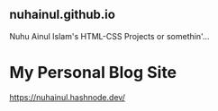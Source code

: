## nuhainul.github.io
Nuhu Ainul Islam's HTML-CSS Projects or somethin'...

# My Personal Blog Site
<a href="https://nuhainul.hashnode.dev/">https://nuhainul.hashnode.dev/</a>
